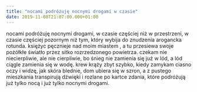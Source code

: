 ```yaml
---
title: "nocami podróżuję nocnymi drogami w czasie"
date: 2019-11-08T21:07:00.000+01:00
---
```

nocami podróżuję nocnymi drogami, w czasie częściej niż w przestrzeni, w czasie częściej pozornym niż tym, który wybija do znudzenia arogancka rotunda. księżyc pęcznieje nad  moim miastem , a tu przesiewa swoje pożółkłe światło przez sitko rozrzedzonego powietrza. czekam nie niecierpliwie, ale nie cierpliwie, bo śnieg nie zamienia się już w lód, a lód ciągle zamienia się w wodę. krew krąży zbyt szybko, kiedy zamykam ciasno oczy i widzę, jak skóra blednie, dom ubiera się w szron, a z pustego mieszkania transpirują dźwięki i rozlane po kartce zdania, które podróżują już tylko nocą i już tylko nocnymi drogami.
